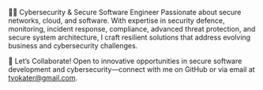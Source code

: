 👨‍💻 Cybersecurity & Secure Software Engineer
Passionate about secure networks, cloud, and software. With expertise in security defence, monitoring, incident response, compliance, advanced threat protection, and secure system architecture, I craft resilient solutions that address evolving business and cybersecurity challenges.

🚀 Let’s Collaborate!
Open to innovative opportunities in secure software development and cybersecurity—connect with me on GitHub or via email at tyokater@gmail.com.
